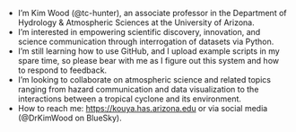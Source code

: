 - I’m Kim Wood (@tc-hunter), an associate professor in the Department of Hydrology & Atmospheric Sciences at the University of Arizona.
- I’m interested in empowering scientific discovery, innovation, and science communication through interrogation of datasets via Python.
- I’m still learning how to use GitHub, and I upload example scripts in my spare time, so please bear with me as I figure out this system and how to respond to feedback.
- I’m looking to collaborate on atmospheric science and related topics ranging from hazard communication and data visualization to the interactions between a tropical cyclone and its environment.
- How to reach me: https://kouya.has.arizona.edu or via social media (@DrKimWood on BlueSky).

<!---
tc-hunter/tc-hunter is a ✨ special ✨ repository because its `README.md` (this file) appears on your GitHub profile.
You can click the Preview link to take a look at your changes.
--->
